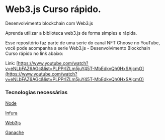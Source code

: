 # Web3.js Curso rápido.

Desenvolvimento blockchain com Web3.js

Aprenda utilizar a biblioteca web3.js de forma simples e rápida.

Esse repositório faz parte de uma serie do canal NFT Choose no YouTube, você pode acompanha a serie Web3.js - Desenvolvimento Blockchain Curso rápido no link abaixo:

Link: [https://www.youtube.com/watch?v=eNLbFAZ6AGc&list=PLPPrIZLm5juY45T-MbEdkvQh0HxSAjcmO](https://www.youtube.com/watch?v=eNLbFAZ6AGc&list=PLPPrIZLm5juY45T-MbEdkvQh0HxSAjcmO)

### Tecnologias necessárias

[Node](https://nodejs.org/en/)

[Infura](https://infura.io/)

[Web3js](https://web3js.readthedocs.io/en/v1.7.1/)

[Ganache](https://trufflesuite.com/ganache/index.html)
